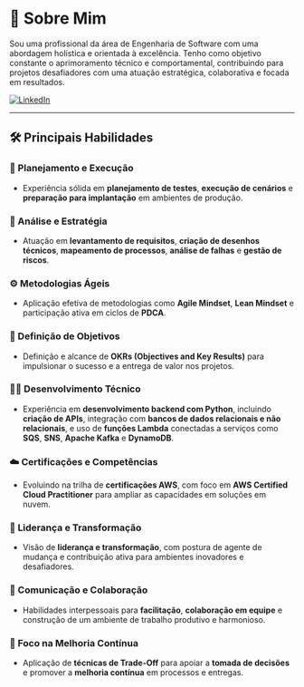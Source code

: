 # 👋 Sobre Mim

Sou uma profissional da área de Engenharia de Software com uma abordagem holística e orientada à excelência. Tenho como objetivo constante o aprimoramento técnico e comportamental, contribuindo para projetos desafiadores com uma atuação estratégica, colaborativa e focada em resultados.

[![LinkedIn](https://img.shields.io/badge/LinkedIn-0077B5?style=for-the-badge&logo=linkedin&logoColor=white)](https://www.linkedin.com/in/angelina-maria/)

---

## 🛠️ Principais Habilidades

### 🎯 Planejamento e Execução  
- Experiência sólida em **planejamento de testes**, **execução de cenários** e **preparação para implantação** em ambientes de produção.

### 🧠 Análise e Estratégia  
- Atuação em **levantamento de requisitos**, **criação de desenhos técnicos**, **mapeamento de processos**, **análise de falhas** e **gestão de riscos**.

### ⚙️ Metodologias Ágeis  
- Aplicação efetiva de metodologias como **Agile Mindset**, **Lean Mindset** e participação ativa em ciclos de **PDCA**.

### 🎯 Definição de Objetivos  
- Definição e alcance de **OKRs (Objectives and Key Results)** para impulsionar o sucesso e a entrega de valor nos projetos.

### 👩‍💻 Desenvolvimento Técnico  
- Experiência em **desenvolvimento backend com Python**, incluindo **criação de APIs**, integração com **bancos de dados relacionais e não relacionais**, e uso de **funções Lambda** conectadas a serviços como **SQS**, **SNS**, **Apache Kafka** e **DynamoDB**.

### ☁️ Certificações e Competências  
- Evoluindo na trilha de **certificações AWS**, com foco em **AWS Certified Cloud Practitioner** para ampliar as capacidades em soluções em nuvem.

### 👥 Liderança e Transformação  
- Visão de **liderança e transformação**, com postura de agente de mudança e contribuição ativa para ambientes inovadores e desafiadores.

### 🤝 Comunicação e Colaboração  
- Habilidades interpessoais para **facilitação**, **colaboração em equipe** e construção de um ambiente de trabalho produtivo e harmonioso.

### 🔁 Foco na Melhoria Contínua  
- Aplicação de **técnicas de Trade-Off** para apoiar a **tomada de decisões** e promover a **melhoria contínua** em processos e entregas.

